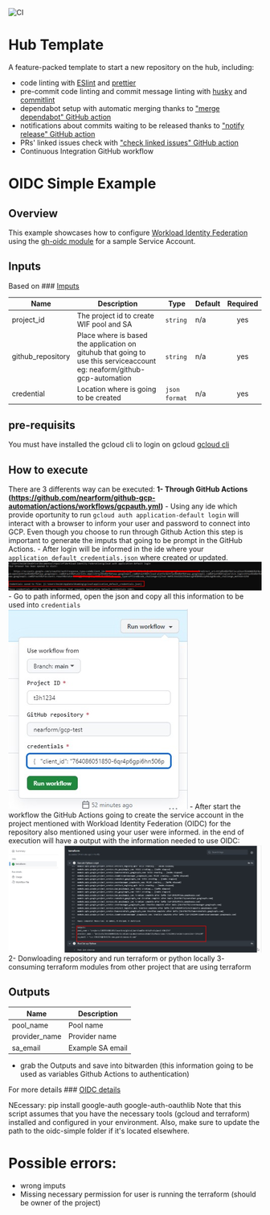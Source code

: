 ![CI](https://github.com/nearform/hub-template/actions/workflows/ci.yml/badge.svg?event=push)

# Hub Template

A feature-packed template to start a new repository on the hub, including:

- code linting with [ESlint](https://eslint.org) and [prettier](https://prettier.io)
- pre-commit code linting and commit message linting with [husky](https://www.npmjs.com/package/husky) and [commitlint](https://commitlint.js.org/)
- dependabot setup with automatic merging thanks to ["merge dependabot" GitHub action](https://github.com/fastify/github-action-merge-dependabot)
- notifications about commits waiting to be released thanks to ["notify release" GitHub action](https://github.com/nearform/github-action-notify-release)
- PRs' linked issues check with ["check linked issues" GitHub action](https://github.com/nearform/github-action-check-linked-issues)
- Continuous Integration GitHub workflow


# OIDC Simple Example

## Overview

This example showcases how to configure [Workload Identity Federation](https://cloud.google.com/iam/docs/workload-identity-federation) using the [gh-oidc module](modules/gh-oidc/README.md) for a sample Service Account.

<!-- BEGINNING OF PRE-COMMIT-TERRAFORM DOCS HOOK -->
## Inputs
Based on ### [Imputs](oidc-simple/variables.tf) 

| Name | Description | Type | Default | Required |
|------|-------------|------|---------|:--------:|
| project\_id | The project id to create WIF pool and  SA | `string` | n/a | yes |
| github\_repository | Place where is based the application on gituhub that going to use this serviceaccount eg: neaform/github-gcp-automation | `string` | n/a | yes |
| credential | Location where is going to be created | `json format` | n/a | yes |

 <!-- END OF PRE-COMMIT-TERRAFORM DOCS HOOK -->

## pre-requisits
You must have installed the gcloud cli to login on gcloud [gcloud cli](https://cloud.google.com/sdk/docs/instal)
## How to execute
There are 3 differents way can be executed:
**1- Through GitHub Actions (https://github.com/nearform/github-gcp-automation/actions/workflows/gcpauth.yml)**
    - Using any ide which provide oportunity to run `gcloud auth application-default login` will interact with a browser to inform your user and password to connect into GCP. Even though you choose to run through Github Action this step is important to generate the imputs that going to be prompt in the GitHub Actions.
    - After login will be informed in the ide where your `application_default_credentials.json` where created or updated.
    ![Credential local](/imgs/credentials-auth.jpg "Windows example")
    - Go to path informed, open the json and copy all this information to be used into `credentials`
    ![Inputs workflow](/imgs/inputs-credential.jpg "Input example")
    - After start the workflow the GitHub Actions going to create the service account in the project mentioned with Workload Identity Federation (OIDC) for the repository also mentioned using your user were informed. in the end of execution will have a output with the information needed to use OIDC:
    ![Output](/imgs/outputs.jpg "Output example")
2- Donwloading repository and run terraform or python locally
3- consuming terraform modules from other project that are using terraform


## Outputs

| Name | Description |
|------|-------------|
| pool\_name | Pool name |
| provider\_name | Provider name |
| sa\_email | Example SA email |

- grab the Outputs and save into bitwarden (this information going to be used as variables Github Actions to authentication)

For more details ### [OIDC details](modules/gh-oidc/README.md)

NEcessary:
pip install google-auth google-auth-oauthlib
Note that this script assumes that you have the necessary tools (gcloud and terraform) installed and configured in your environment. Also, make sure to update the path to the oidc-simple folder if it's located elsewhere.
# Possible errors:
- wrong imputs
- Missing necessary permission for user is running the terraform (should be owner of the project)

